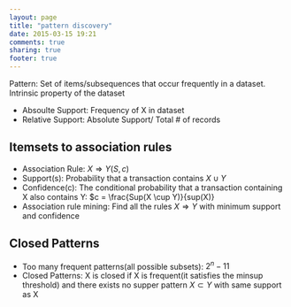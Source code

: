 ```yaml
---
layout: page
title: "pattern discovery"
date: 2015-03-15 19:21
comments: true
sharing: true
footer: true
---
```

Pattern: Set of items/subsequences that occur frequently in a dataset.
Intrinsic property of the dataset

- Absoulte Support: Frequency of X in dataset
- Relative Support: Absolute Support/ Total # of records


## Itemsets to association rules
- Association Rule: $X \Longrightarrow Y(S, c)$
- Support(s): Probability that a transaction contains $X \cup Y$
- Confidence(c): The conditional probability that a transaction containing X also contains Y: $c = \frac{Sup(X \cup Y)}{sup(X)}
- Association rule mining: Find all the rules $X \Longrightarrow Y$ with minimum support and confidence


## Closed Patterns
- Too many frequent patterns(all possible subsets): $2^n-11$
- Closed Patterns: X is closed if X is frequent(it satisfies the minsup threshold) and there exists
no supper pattern $X \subset Y$ with same support as X


